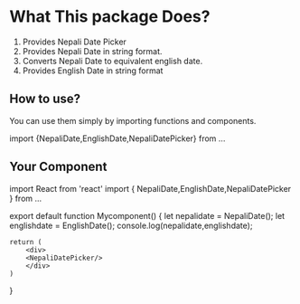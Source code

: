 # What This package Does?
1. Provides Nepali Date Picker
2. Provides Nepali Date in string format.
3. Converts Nepali Date to equivalent english date.
4. Provides English Date in string format

## How to use?
You can use them simply by importing functions and components.

import {NepaliDate,EnglishDate,NepaliDatePicker} from ...

## Your Component



import React from 'react'
import { NepaliDate,EnglishDate,NepaliDatePicker } from ...

export default function Mycomponent() {
    let nepalidate = NepaliDate();
    let englishdate = EnglishDate();
    console.log(nepalidate,englishdate);

    return (
        <div>
        <NepaliDatePicker/>
        </div>
    )
}
